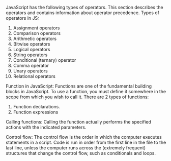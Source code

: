 JavaScript has the following types of operators. This section describes the operators and contains information about operator precedence. 
Types of operators in JS:
1.	Assignment operators
2.	Comparison operators
3.	Arithmetic operators
4.	Bitwise operators
5.	Logical operators
6.	String operators
7.	Conditional (ternary) operator
8.	Comma operator
9.	Unary operators
10.	Relational operators



Function in JavaScript:
Functions are one of the fundamental building blocks in JavaScript.
To use a function, you must define it somewhere in the scope from which you wish to call it.
There are 2 types of functions:
1.	 Function declarations.
2.	Function expressions


Calling functions:
Calling the function actually performs the specified actions with the indicated parameters.

Control flow:
The control flow is the order in which the computer executes statements in a script.
Code is run in order from the first line in the file to the last line, unless the computer runs across the (extremely frequent) structures that change the control flow, such as conditionals and loops.
